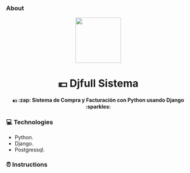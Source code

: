 ###  About
<p align="center">
  <img src="https://external-content.duckduckgo.com/iu/?u=https%3A%2F%2Fwww.maquinasvirtuales.eu%2Fwp-content%2Fuploads%2F2020%2F04%2Fpython-aprendiendo-desde-cero-i.png&f=1&nofb=1" height="124px">
  <h1 align="center">💶  Djfull Sistema</h1>
  <p align="center">
    <b> 💶 :zap: Sistema de Compra y Facturación con Python usando Django  :sparkles:</b>
  </p>
</p>

 





### 💻  Technologies
- Python.
- Django.
- Postgressql.

###  ⏰ Instructions

